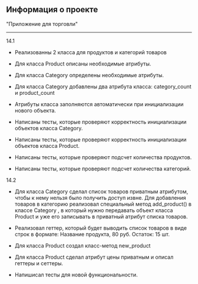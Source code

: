 Информация о проекте
---

"Приложение для торговли"
***
14.1
- Реализованны 2 класса для продуктов и категорий товаров

- Для класса Product описаны необходимые атрибуты.

- Для класса Category определены необходимые атрибуты.

- Для класса Category добавлены два атрибута класса: category_count и product_count

- Атрибуты класса заполняются автоматически при инициализации нового объекта.

- Написаны тесты, которые проверяют корректность инициализации объектов класса Category.

- Написаны тесты, которые проверяют корректность инициализации объектов класса Product.

- Написаны тесты, которые проверяют подсчет количества продуктов.

- Написаны тесты, которые проверяют подсчет количества категорий.

14.2
- Для класса Category сделал список товаров приватным атрибутом, чтобы к нему нельзя было получить доступ извне. Для добавления товаров в категорию реализовал специальный метод 
add_product()
 в классе 
Category
, в который нужно передавать объект класса 
Product
 и уже его записывать в приватный атрибут списка товаров.

- Реализовал геттер, который будет выводить список товаров в виде строк в формате:
Название продукта, 80 руб. Остаток: 15 шт.

- Для класса 
Product
 создал класс-метод 
new_product

- Для класса 
Product
 сделал атрибут цены приватным и описал геттеры и сеттеры.
- Напишисал тесты для новой функциональности.
